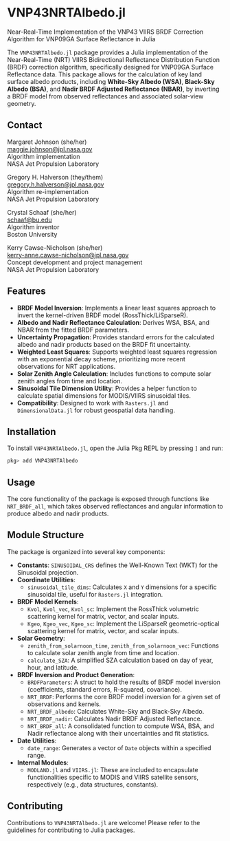 # VNP43NRTAlbedo.jl

Near-Real-Time Implementation of the VNP43 VIIRS BRDF Correction Algorithm for VNP09GA Surface Reflectance in Julia

The `VNP43NRTAlbedo.jl` package provides a Julia implementation of the Near-Real-Time (NRT) VIIRS Bidirectional Reflectance Distribution Function (BRDF) correction algorithm, specifically designed for VNP09GA Surface Reflectance data. This package allows for the calculation of key land surface albedo products, including **White-Sky Albedo (WSA)**, **Black-Sky Albedo (BSA)**, and **Nadir BRDF Adjusted Reflectance (NBAR)**, by inverting a BRDF model from observed reflectances and associated solar-view geometry.

## Contact

Margaret Johnson (she/her)<br>
[maggie.johnson@jpl.nasa.gov](mailto:maggie.johnson@jpl.nasa.gov)<br>
Algorithm implementation<br>
NASA Jet Propulsion Laboratory

Gregory H. Halverson (they/them)<br>
[gregory.h.halverson@jpl.nasa.gov](mailto:gregory.h.halverson@jpl.nasa.gov)<br>
Algorithm re-implementation<br>
NASA Jet Propulsion Laboratory

Crystal Schaaf (she/her)<br>
[schaaf@bu.edu](mailto:schaaf@bu.edu)<br>
Algorithm inventor<br>
Boston University

Kerry Cawse-Nicholson (she/her)<br>
[kerry-anne.cawse-nicholson@jpl.nasa.gov](mailto:kerry-anne.cawse-nicholson@jpl.nasa.gov)<br>
Concept development and project management<br>
NASA Jet Propulsion Laboratory

## Features

* **BRDF Model Inversion**: Implements a linear least squares approach to invert the kernel-driven BRDF model (RossThick/LiSparseR).
* **Albedo and Nadir Reflectance Calculation**: Derives WSA, BSA, and NBAR from the fitted BRDF parameters.
* **Uncertainty Propagation**: Provides standard errors for the calculated albedo and nadir products based on the BRDF fit uncertainty.
* **Weighted Least Squares**: Supports weighted least squares regression with an exponential decay scheme, prioritizing more recent observations for NRT applications.
* **Solar Zenith Angle Calculation**: Includes functions to compute solar zenith angles from time and location.
* **Sinusoidal Tile Dimension Utility**: Provides a helper function to calculate spatial dimensions for MODIS/VIIRS sinusoidal tiles.
* **Compatibility**: Designed to work with `Rasters.jl` and `DimensionalData.jl` for robust geospatial data handling.

## Installation

To install `VNP43NRTAlbedo.jl`, open the Julia Pkg REPL by pressing `]` and run:

```julia
pkg> add VNP43NRTAlbedo
```

## Usage

The core functionality of the package is exposed through functions like `NRT_BRDF_all`, which takes observed reflectances and angular information to produce albedo and nadir products.

## Module Structure

The package is organized into several key components:

* **Constants**: `SINUSOIDAL_CRS` defines the Well-Known Text (WKT) for the Sinusoidal projection.
* **Coordinate Utilities**:
    * `sinusoidal_tile_dims`: Calculates `X` and `Y` dimensions for a specific sinusoidal tile, useful for `Rasters.jl` integration.
* **BRDF Model Kernels**:
    * `Kvol`, `Kvol_vec`, `Kvol_sc`: Implement the RossThick volumetric scattering kernel for matrix, vector, and scalar inputs.
    * `Kgeo`, `Kgeo_vec`, `Kgeo_sc`: Implement the LiSparseR geometric-optical scattering kernel for matrix, vector, and scalar inputs.
* **Solar Geometry**:
    * `zenith_from_solarnoon_time`, `zenith_from_solarnoon_vec`: Functions to calculate solar zenith angle from time and location.
    * `calculate_SZA`: A simplified SZA calculation based on day of year, hour, and latitude.
* **BRDF Inversion and Product Generation**:
    * `BRDFParameters`: A struct to hold the results of BRDF model inversion (coefficients, standard errors, R-squared, covariance).
    * `NRT_BRDF`: Performs the core BRDF model inversion for a given set of observations and kernels.
    * `NRT_BRDF_albedo`: Calculates White-Sky and Black-Sky Albedo.
    * `NRT_BRDF_nadir`: Calculates Nadir BRDF Adjusted Reflectance.
    * `NRT_BRDF_all`: A consolidated function to compute WSA, BSA, and Nadir reflectance along with their uncertainties and fit statistics.
* **Date Utilities**:
    * `date_range`: Generates a vector of `Date` objects within a specified range.
* **Internal Modules**:
    * `MODLAND.jl` and `VIIRS.jl`: These are included to encapsulate functionalities specific to MODIS and VIIRS satellite sensors, respectively (e.g., data structures, constants).

## Contributing

Contributions to `VNP43NRTAlbedo.jl` are welcome! Please refer to the guidelines for contributing to Julia packages.


